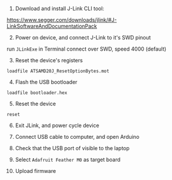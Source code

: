 1) Download and install J-Link CLI tool:

https://www.segger.com/downloads/jlink/#J-LinkSoftwareAndDocumentationPack

2) Power on device, and connect J-Link to it's SWD pinout

run `JLinkExe` in Terminal
connect over SWD, speed 4000 (default)

3) Reset the device's registers

`loadfile ATSAMD20J_ResetOptionBytes.mot`

4) Flash the USB bootloader

`loadfile bootloader.hex`

5) Reset the device

`reset`

6) Exit JLink, and power cycle device

7) Connect USB cable to computer, and open Arduino

8) Check that the USB port of visible to the laptop

9) Select `Adafruit Feather M0` as target board

10) Upload firmware
